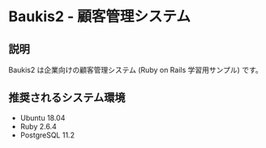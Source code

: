 # Baukis2 - 顧客管理システム

## 説明

Baukis2 は企業向けの顧客管理システム (Ruby on Rails 学習用サンプル) です。

## 推奨されるシステム環境

* Ubuntu 18.04
* Ruby 2.6.4
* PostgreSQL 11.2